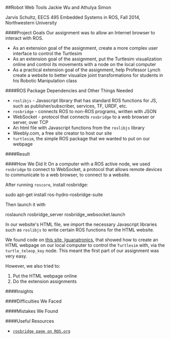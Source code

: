 ##Robot Web Tools
Jackie Wu and Athulya Simon

Jarvis Schultz, EECS 495 Embedded Systems in ROS, Fall 2014, Northwestern University



####Project Goals
Our assignment was to allow an Internet browser to interact with ROS.

* As an extension goal of the assignment, create a more complex user interface to control the Turtlesim
* As an extension goal of the assignment, put the Turtlesim visualization online and control its movements with a node on the local computer
* As a practical extension goal of the assignment, help Professor Lynch create a website to better visualize joint transformations for students in his Robotic Manipulation class

####ROS Package Dependencies and Other Things Needed
* `roslibjs` - Javascript library that has standard ROS functions for JS, such as publisher/subscriber, services, TF, URDF, etc.
* `rosbridge` - connects ROS to non-ROS programs, written with JSON
* WebSocket - protocol that connects `rosbridge` to a web browser or server, over TCP
* An html file with Javascript functions from the `roslibjs` library
* Weebly.com, a free site creator to host our site
* `turtlesim`, the simple ROS package that we wanted to put on our webpage

####Result

####How We Did It
On a computer with a ROS active node, we used `rosbridge` to connect to WebSocket, a protocol that allows remote devices to communicate to a web browser, to connect to a website. 

After running `roscore`, install rosbridge:

  sudo apt-get install ros-hydro-rosbridge-suite
  
Then launch it with

  roslaunch rosbridge_server rosbridge_websocket.launch
  
In our website's HTML file, we import the necessary Javascript libraries such as `roslibjs` to write certain ROS functions for the HTML website.

We found code on [this site, Iguanatronics](http://iguanatronics.com/igtron/?p=313), that showed how to create an HTML webpage on our local computer to control the `Turtlesim` with, via the `turtle_teleop_key` node. This meant the first part of our assignment was very easy. 

However, we also tried to:
1. Put the HTML webpage online
2. Do the extension assignments


####Insights

####Difficulties We Faced

####Mistakes We Found

####Useful Resources
* [`rosbridge page on ROS.org`](http://wiki.ros.org/rosbridge_suite)


